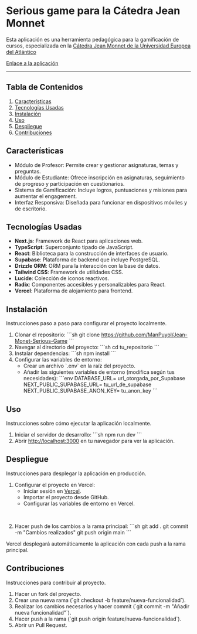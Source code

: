 
# Serious game para la Cátedra Jean Monnet

Esta aplicación es una herramienta pedagógica para la gamificación de cursos, especializada en la [Cátedra Jean Monnet de la Universidad Europea del Atlántico](https://catedrajeanmonnet.uneatlantico.es/)

[Enlace a la aplicación](https://jean-monnet-sg.vercel.app/)
<hr>

## Tabla de Contenidos
1. [Características](#características)
2. [Tecnologías Usadas](#tecnologías-usadas)
3. [Instalación](#instalación)
4. [Uso](#uso)
5. [Despliegue](#despliegue)
6. [Contribuciones](#contribuciones)


## Características

- Módulo de Profesor: Permite crear y gestionar asignaturas, temas y preguntas.
- Módulo de Estudiante: Ofrece inscripción en asignaturas, seguimiento de progreso y participación en cuestionarios.
- Sistema de Gamificación: Incluye logros, puntuaciones y misiones para aumentar el engagement.
- Interfaz Responsiva: Diseñada para funcionar en dispositivos móviles y de escritorio.

## Tecnologías Usadas

- **Next.js**: Framework de React para aplicaciones web.
- **TypeScript**: Superconjunto tipado de JavaScript.
- **React**: Biblioteca para la construcción de interfaces de usuario.
- **Supabase**: Plataforma de backend que incluye PostgreSQL.
- **Drizzle ORM**: ORM para la interacción con la base de datos.
- **Tailwind CSS**: Framework de utilidades CSS.
- **Lucide**: Colección de iconos reactivos.
- **Radix**: Componentes accesibles y personalizables para React.
- **Vercel**: Plataforma de alojamiento para frontend.

## Instalación

Instrucciones paso a paso para configurar el proyecto localmente.

1. Clonar el repositorio:
   \`\`\`sh
   git clone https://github.com/ManPuyol/Jean-Monet-Serious-Game
   \`\`\`
2. Navegar al directorio del proyecto:
   \`\`\`sh
   cd tu_repositorio
   \`\`\`
3. Instalar dependencias:
   \`\`\`sh
   npm install
   \`\`\`
4. Configurar las variables de entorno:
   - Crear un archivo \`.env\` en la raíz del proyecto.
   - Añadir las siguientes variables de entorno (modifica según tus necesidades):
     \`\`\`env
     DATABASE_URL= url_otorgada_por_Supabase
     NEXT_PUBLIC_SUPABASE_URL= tu_url_de_supabase
     NEXT_PUBLIC_SUPABASE_ANON_KEY= tu_anon_key
     \`\`\`

## Uso

Instrucciones sobre cómo ejecutar la aplicación localmente.

1. Iniciar el servidor de desarrollo:
   \`\`\`sh
   npm run dev
   \`\`\`
2. Abrir [http://localhost:3000](http://localhost:3000) en tu navegador para ver la aplicación.

## Despliegue

Instrucciones para desplegar la aplicación en producción.

1. Configurar el proyecto en Vercel:
   - Iniciar sesión en [Vercel](https://vercel.com).
   - Importar el proyecto desde GitHub.
   - Configurar las variables de entorno en Vercel.
  
<br>

2. Hacer push de los cambios a la rama principal:
   \`\`\`sh
   git add .
   git commit -m "Cambios realizados"
   git push origin main
   \`\`\`

Vercel desplegará automáticamente la aplicación con cada push a la rama principal.

## Contribuciones

Instrucciones para contribuir al proyecto.

1. Hacer un fork del proyecto.
2. Crear una nueva rama (\`git checkout -b feature/nueva-funcionalidad\`).
3. Realizar los cambios necesarios y hacer commit (\`git commit -m "Añadir nueva funcionalidad"\`).
4. Hacer push a la rama (\`git push origin feature/nueva-funcionalidad\`).
5. Abrir un Pull Request.

